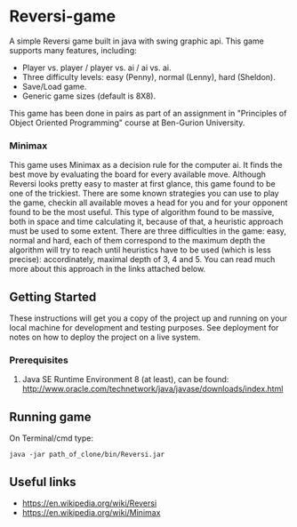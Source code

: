 # Reversi-game

A simple Reversi game built in java with swing graphic api.
This game supports many features, including:
- Player vs. player / player vs. ai / ai vs. ai.
- Three difficulty levels: easy (Penny), normal (Lenny), hard (Sheldon).
- Save/Load game.
- Generic game sizes (default is 8X8).

This game has been done in pairs as part of an assignment in "Principles of Object Oriented Programming" course at Ben-Gurion University.

### Minimax

This game uses Minimax as a decision rule for the computer ai.
It finds the best move by evaluating the board for every available move.
Although Reversi looks pretty easy to master at first glance, 
this game found to be one of the trickiest.
There are some known strategies you can use to play the game,
checkin all available moves a head for you and for your opponent found to be the most useful.
This type of algorithm found to be massive, both in space and time calculating it,
because of that, a heuristic approach must be used to some extent.
There are three difficulties in the game: easy, normal and hard,
each of them correspond to the maximum depth the algorithm will try to reach until heuristics have to be used (which is less precise):
accordinately, maximal depth of 3, 4 and 5.
You can read much more about this approach in the links attached below.

## Getting Started

These instructions will get you a copy of the project up and running on your local machine for development and testing purposes. See deployment for notes on how to deploy the project on a live system.

### Prerequisites

1. Java SE Runtime Environment 8 (at least), 
can be found: http://www.oracle.com/technetwork/java/javase/downloads/index.html

## Running game

On Terminal/cmd type:
```
java -jar path_of_clone/bin/Reversi.jar
```

## Useful links

* https://en.wikipedia.org/wiki/Reversi
* https://en.wikipedia.org/wiki/Minimax

